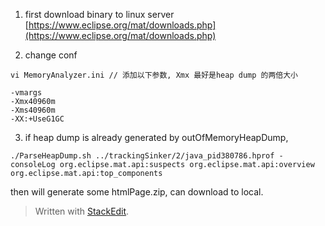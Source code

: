 1. first download binary to linux server
[https://www.eclipse.org/mat/downloads.php](https://www.eclipse.org/mat/downloads.php)

2. change conf


```
vi MemoryAnalyzer.ini // 添加以下参数, Xmx 最好是heap dump 的两倍大小

-vmargs
-Xmx40960m
-Xms40960m
-XX:+UseG1GC
```
3. if heap dump is already generated by outOfMemoryHeapDump, 
```
./ParseHeapDump.sh ../trackingSinker/2/java_pid380786.hprof -consoleLog org.eclipse.mat.api:suspects org.eclipse.mat.api:overview org.eclipse.mat.api:top_components

```
then will generate some htmlPage.zip, can download to local. 

> Written with [StackEdit](https://stackedit.io/).
<!--stackedit_data:
eyJoaXN0b3J5IjpbLTgxNjg4MjY0NF19
-->